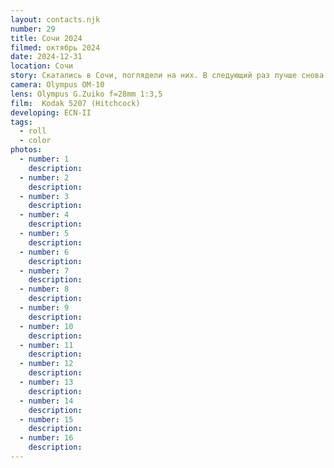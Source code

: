 ```yaml
---
layout: contacts.njk
number: 29
title: Сочи 2024
filmed: октябрь 2024
date: 2024-12-31
location: Сочи
story: Скатались в Сочи, поглядели на них. В следующий раз лучше снова на Красную поляну. А еще лучше в Черногорию
camera: Olympus OM-10
lens: Olympus G.Zuiko f=28mm 1:3,5
film:  Kodak 5207 (Hitchcock)
developing: ECN-II
tags:
  - roll
  - color
photos:
  - number: 1
    description:
  - number: 2
    description:
  - number: 3
    description:
  - number: 4
    description:
  - number: 5
    description:
  - number: 6
    description:
  - number: 7
    description:
  - number: 8
    description:
  - number: 9
    description:
  - number: 10
    description:
  - number: 11
    description:
  - number: 12
    description:
  - number: 13
    description:
  - number: 14
    description:
  - number: 15
    description:
  - number: 16
    description:
---
```

